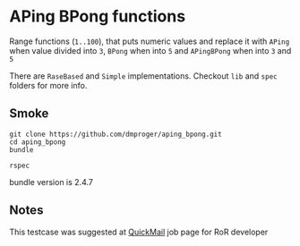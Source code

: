 APing BPong functions
=================================================

Range functions (`1..100`), that puts numeric values and replace it with `APing` when value divided into `3`, `BPong` when into `5` and `APingBPong` when into `3` and `5`

There are `RaseBased` and `Simple` implementations. Checkout `lib` and `spec` folders for more info.

Smoke
-----
```
git clone https://github.com/dmproger/aping_bpong.git
cd aping_bpong
bundle

rspec
```

bundle version is 2.4.7

Notes
-----
This testcase was suggested at [QuickMail](https://quickmail.io/jobs) job page for RoR developer
